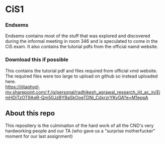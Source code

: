 # CiS1

### Endsems

Endsems contains most of the stuff that was explored and discovered during the informal meeting in room 346 and is speculated to come in the CiS exam.
It also contains the tutorial pdfs from the official namd website.

### Download this if possible

This contains the tutorial pdf and files required from official vmd website. The required files were too large to upload on github so instead uploaded here. <br>
https://iiitaphyd-my.sharepoint.com/:f:/g/personal/radhikesh_agrawal_research_iiit_ac_in/EjmHDjTzOT9AqR-Qm50JzBYBaSkOoeTDNi_CdxrzrYKvGA?e=M1eppA

## About this repo

This repositery is the culminaiton of the hard work of all the CND's very hardworking people and our TA (who gave us a "surprise motherfucker" moment for our last assignment)
